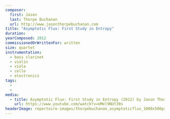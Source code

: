 ```yaml
---
composer:
  first: Jason
  last: Thorpe Buchanan
  url: http://www.jasonthorpebuchanan.com
title: "Asymptotic Flux: First Study in Entropy"
duration:
yearComposed: 2012
commissionedOrWrittenFor: written
size: quartet
instrumentation:
  - bass clarinet
  - violin
  - viola
  - cello
  - electronics
tags:
  -
  -
media:
  - title: Asymptotic Flux: First Study in Entropy (2012) by Jason Thorpe Buchanan
    url: https://www.youtube.com/watch?v=UMel9NUt30s
headerImage: repertoire-images/thorpebuchanan_asymptoticflux_1000x500px.jpg
---
```


